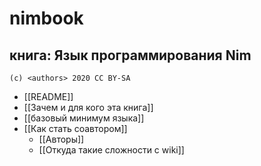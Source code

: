 #  nimbook
## книга: Язык программирования Nim

```
(c) <authors> 2020 CC BY-SA
```

* [[README]]
* [[Зачем и для кого эта книга]]
* [[базовый минимум языка]]
* [[Как стать соавтором]]
  * [[Авторы]]
  * [[Откуда такие сложности с wiki]]

